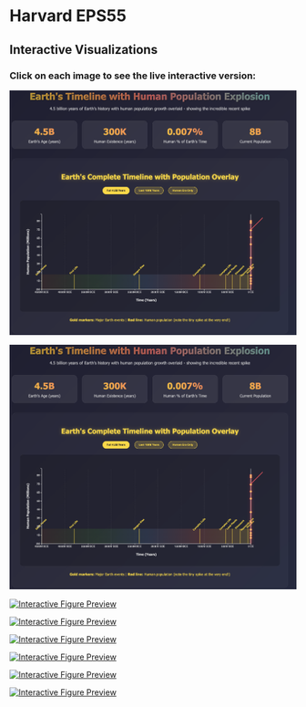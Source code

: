 # Harvard EPS55

## Interactive Visualizations

### Click on each image to see the live interactive version:
<a href="https://smousavi05.github.io/EPS55/interactive_visualizations/viz__l01_earth_human_timeline.html">
  <img src="interactive_visualizations/viz__l01_earth_human_timeline.png" alt="Interactive Figure Preview" width="600">
</a>

[![Interactive Figure Preview](interactive_visualizations/viz__l01_earth_human_timeline.png)](https://smousavi05.github.io/EPS55/interactive_visualizations/viz__l01_earth_human_timeline.html)

[![Interactive Figure Preview](static-death.png)](https://smousavi05.github.io/Damaging-Earthquakes-Visualization/earthquake_timeline_visualization-death.html)

[![Interactive Figure Preview](static.png)](https://smousavi05.github.io/Damaging-Earthquakes-Visualization/earthquake_timeline_visualization.html)

[![Interactive Figure Preview](static-pop.png)](https://smousavi05.github.io/Damaging-Earthquakes-Visualization/earth_human_timeline_1.html)

[![Interactive Figure Preview](statitic-mag-relation.png)](https://smousavi05.github.io/Damaging-Earthquakes-Visualization/earthquake-magnitude-scale_2.html)

[![Interactive Figure Preview](magnitude-saturation.png)](https://smousavi05.github.io/Damaging-Earthquakes-Visualization/magnitude-saturation-chart.html)

[![Interactive Figure Preview](cumulative-moment.png)](https://smousavi05.github.io/Damaging-Earthquakes-Visualization/cumulative-seismic-moment.html)

